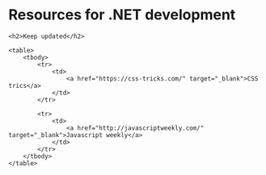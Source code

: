 <div class="se-res">
    <h1>Resources for .NET development</h1>

    <h2>Keep updated</h2>

    <table>
        <tbody>
            <tr>
                <td>
                    <a href="https://css-tricks.com/" target="_blank">CSS trics</a>
                </td>                
            </tr>

            <tr>
                <td>
                    <a href="http://javascriptweekly.com/" target="_blank">Javascript weekly</a>
                </td>
            </tr>
        </tbody>
    </table>
</div>

<style>
    .se-res td {
        display: inline;
    }
</style>

